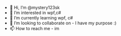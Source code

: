 - 👋 Hi, I’m @mystery123sk
- 👀 I’m interested in wpf,c#
- 🌱 I’m currently learning wpf, c#
- 💞️ I’m looking to collaborate on - I have my purpose :)
- 📫 How to reach me - im

<!---
mystery123sk/mystery123sk is a ✨ special ✨ repository because its `README.md` (this file) appears on your GitHub profile.
You can click the Preview link to take a look at your changes.
--->
